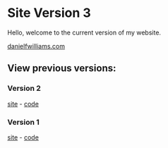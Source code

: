 # Site Version 3

Hello, welcome to the current version of my website.

[danielfwilliams.com](https://danielfwilliams.com)

## View previous versions:

### Version 2

[site](https://v2.danielfwilliams.com) - [code](https://github.com/danielbeans/website/tree/v2)

### Version 1

[site](https://v1.danielfwilliams.com) - [code](https://github.com/danielbeans/website/tree/v1)
